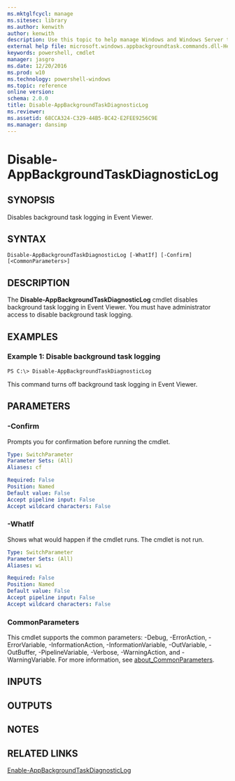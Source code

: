 ```yaml
---
ms.mktglfcycl: manage
ms.sitesec: library
ms.author: kenwith
author: kenwith
description: Use this topic to help manage Windows and Windows Server technologies with Windows PowerShell.
external help file: microsoft.windows.appbackgroundtask.commands.dll-Help.xml
keywords: powershell, cmdlet
manager: jasgro
ms.date: 12/20/2016
ms.prod: w10
ms.technology: powershell-windows
ms.topic: reference
online version: 
schema: 2.0.0
title: Disable-AppBackgroundTaskDiagnosticLog
ms.reviewer:
ms.assetid: 68CCA324-C329-44B5-BC42-E2FEE9256C9E
ms.manager: dansimp
---
```


# Disable-AppBackgroundTaskDiagnosticLog

## SYNOPSIS
Disables background task logging in Event Viewer.

## SYNTAX

```
Disable-AppBackgroundTaskDiagnosticLog [-WhatIf] [-Confirm] [<CommonParameters>]
```

## DESCRIPTION
The **Disable-AppBackgroundTaskDiagnosticLog** cmdlet disables background task logging in Event Viewer.
You must have administrator access to disable background task logging.

## EXAMPLES

### Example 1: Disable background task logging
```
PS C:\> Disable-AppBackgroundTaskDiagnosticLog
```

This command turns off background task logging in Event Viewer.

## PARAMETERS

### -Confirm
Prompts you for confirmation before running the cmdlet.

```yaml
Type: SwitchParameter
Parameter Sets: (All)
Aliases: cf

Required: False
Position: Named
Default value: False
Accept pipeline input: False
Accept wildcard characters: False
```

### -WhatIf
Shows what would happen if the cmdlet runs.
The cmdlet is not run.

```yaml
Type: SwitchParameter
Parameter Sets: (All)
Aliases: wi

Required: False
Position: Named
Default value: False
Accept pipeline input: False
Accept wildcard characters: False
```

### CommonParameters
This cmdlet supports the common parameters: -Debug, -ErrorAction, -ErrorVariable, -InformationAction, -InformationVariable, -OutVariable, -OutBuffer, -PipelineVariable, -Verbose, -WarningAction, and -WarningVariable. For more information, see [about_CommonParameters](http://go.microsoft.com/fwlink/?LinkID=113216).

## INPUTS

## OUTPUTS

## NOTES

## RELATED LINKS

[Enable-AppBackgroundTaskDiagnosticLog](./Enable-AppBackgroundTaskDiagnosticLog.md)

